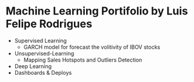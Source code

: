 # Machine Learning Portifolio by Luis Felipe Rodrigues

<!--ts-->
   * Supervised Learning
      * GARCH model for forecast the volitivity of IBOV stocks
   * Unsupervised-Learning
      * Mapping Sales Hotspots and Outliers Detection
   * Deep Learning
   * Dashboards & Deploys
<!--te-->
